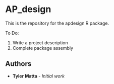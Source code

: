 # AP_design

This is the repository for the apdesign R package.

To Do: 

1. Write a project description
2. Complete package assembly


## Authors

* **Tyler Matta** - *Initial work*





